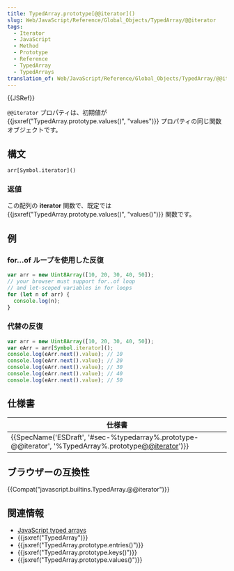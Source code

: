 ```yaml
---
title: TypedArray.prototype[@@iterator]()
slug: Web/JavaScript/Reference/Global_Objects/TypedArray/@@iterator
tags:
  - Iterator
  - JavaScript
  - Method
  - Prototype
  - Reference
  - TypedArray
  - TypedArrays
translation_of: Web/JavaScript/Reference/Global_Objects/TypedArray/@@iterator
---
```

{{JSRef}}

`@@iterator` プロパティは、初期値が {{jsxref("TypedArray.prototype.values()", "values")}} プロパティの同じ関数オブジェクトです。

## 構文

    arr[Symbol.iterator]()

### 返値

この配列の **iterator** 関数で、既定では {{jsxref("TypedArray.prototype.values()", "values()")}} 関数です。

## 例

### for...of ループを使用した反復

```js
var arr = new Uint8Array([10, 20, 30, 40, 50]);
// your browser must support for..of loop
// and let-scoped variables in for loops
for (let n of arr) {
  console.log(n);
}
```

### 代替の反復

```js
var arr = new Uint8Array([10, 20, 30, 40, 50]);
var eArr = arr[Symbol.iterator]();
console.log(eArr.next().value); // 10
console.log(eArr.next().value); // 20
console.log(eArr.next().value); // 30
console.log(eArr.next().value); // 40
console.log(eArr.next().value); // 50
```

## 仕様書

| 仕様書                                                                                                                                       |
| -------------------------------------------------------------------------------------------------------------------------------------------- |
| {{SpecName('ESDraft', '#sec-%typedarray%.prototype-@@iterator', '%TypedArray%.prototype[@@iterator]()')}} |

## ブラウザーの互換性

{{Compat("javascript.builtins.TypedArray.@@iterator")}}

## 関連情報

- [JavaScript typed arrays](/ja/docs/Web/JavaScript/Typed_arrays)
- {{jsxref("TypedArray")}}
- {{jsxref("TypedArray.prototype.entries()")}}
- {{jsxref("TypedArray.prototype.keys()")}}
- {{jsxref("TypedArray.prototype.values()")}}

